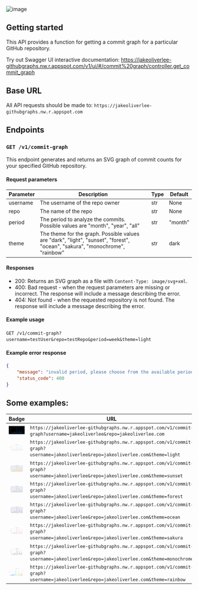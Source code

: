 ![image](https://github.com/jakeoliverlee/githubgraphs/assets/22305022/d013b870-e37b-45bc-bb09-f0a069057e98)
## Getting started


This API provides a function for getting a commit graph for a particular GitHub repository.

Try out Swagger UI interactive documentation: https://jakeoliverlee-githubgraphs.nw.r.appspot.com/v1/ui/#/commit%20graph/controller.get_commit_graph

## Base URL

All API requests should be made to: `https://jakeoliverlee-githubgraphs.nw.r.appspot.com`

## Endpoints

### `GET /v1/commit-graph`

This endpoint generates and returns an SVG graph of commit counts for your specified GitHub repository.


#### Request parameters

| Parameter | Description | Type | Default |
| --- | --- | --- | --- |
| username | The username of the repo owner | str | None |
| repo | The name of the repo | str | None |
| period | The period to analyze the commits. Possible values are "month", "year", "all" | str | "month" |
| theme | The theme for the graph. Possible values are "dark", "light", "sunset", "forest", "ocean", "sakura", "monochrome", "rainbow" | str | dark |

#### Responses

- 200: Returns an SVG graph as a file with `Content-Type: image/svg+xml`.
- 400: Bad request - when the request parameters are missing or incorrect. The response will include a message describing the error.
- 404: Not found - when the requested repository is not found. The response will include a message describing the error.

#### Example usage

```GET /v1/commit-graph?username=testUser&repo=testRepo&period=week&theme=light```

#### Example error response

```json
{
    "message": "invalid period, please choose from the available periods : ['month', 'year', 'all']",
    "status_code": 400
}
```

## Some examples:

| Badge                                                                                                                  | URL                                                                         | Theme                                                                                          |
| ---------------------------------------------------------------------------------------------------------------------- | --------------------------------------------------------------------------- | ---------------------------------------------------------------------------------------------- |
| <img width='' src="/assets/dark.svg"/> | `https://jakeoliverlee-githubgraphs.nw.r.appspot.com/v1/commit-graph?username=jakeoliverlee&repo=jakeoliverlee.com` | `Default (dark)` |
| <img width='' src="/assets/light.svg" /> | `https://jakeoliverlee-githubgraphs.nw.r.appspot.com/v1/commit-graph?username=jakeoliverlee&repo=jakeoliverlee.com&theme=light` | `light` |
| <img width='' src="/assets/sunset.svg" /> | `https://jakeoliverlee-githubgraphs.nw.r.appspot.com/v1/commit-graph?username=jakeoliverlee&repo=jakeoliverlee.com&theme=sunset` | `sunset` |
| <img width='' src="/assets/forest.svg" /> | `https://jakeoliverlee-githubgraphs.nw.r.appspot.com/v1/commit-graph?username=jakeoliverlee&repo=jakeoliverlee.com&theme=forest` | `forest` |
| <img width='' src="/assets/ocean.svg" /> | `https://jakeoliverlee-githubgraphs.nw.r.appspot.com/v1/commit-graph?username=jakeoliverlee&repo=jakeoliverlee.com&theme=ocean` | `ocean` |
| <img width='' src="/assets/sakura.svg" /> | `https://jakeoliverlee-githubgraphs.nw.r.appspot.com/v1/commit-graph?username=jakeoliverlee&repo=jakeoliverlee.com&theme=sakura` | `sakura` |
| <img width='' src="/assets/monochrome.svg" /> | `https://jakeoliverlee-githubgraphs.nw.r.appspot.com/v1/commit-graph?username=jakeoliverlee&repo=jakeoliverlee.com&theme=monochrome` | `monochrome` |
| <img width='' src="/assets/rainbow.svg" /> | `https://jakeoliverlee-githubgraphs.nw.r.appspot.com/v1/commit-graph?username=jakeoliverlee&repo=jakeoliverlee.com&theme=rainbow` | `rainbow` |



